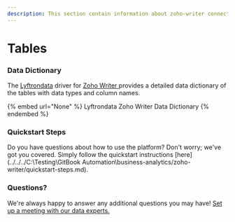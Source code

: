```yaml
---
description: This section contain information about zoho-writer connector tables information
---
```


# Tables

### Data Dictionary

The [Lyftrondata](https://www.lyftrondata.com/) driver for [Zoho Writer](None/)[ ](https://www.lyftrondata.com/integration/zoho-writer/)provides a detailed data dictionary of the tables with data types and column names.

{% embed url="None" %}
Lyftrondata Zoho Writer Data Dictionary
{% endembed %}

### Quickstart Steps

Do you have questions about how to use the platform? Don't worry; we've got you covered. Simply follow the quickstart instructions [here](../../../C:\Testing\GitBook Automation\business-analytics/zoho-writer/quickstart-steps.md).

### Questions? <a href="#questions" id="questions"></a>

We're always happy to answer any additional questions you may have! [Set up a meeting with our data experts.](https://www.lyftrondata.com/book-a-meeting/)

